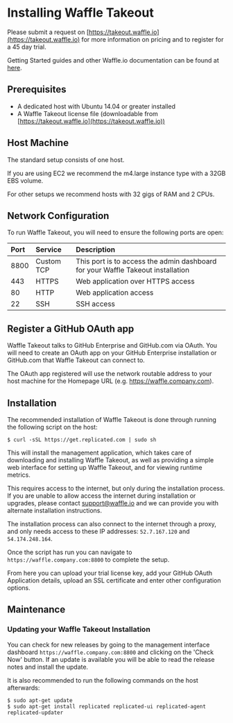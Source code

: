 # Installing Waffle Takeout

Please submit a request on [https://takeout.waffle.io](https://takeout.waffle.io) for more information on pricing and to register for a 45 day trial.

Getting Started guides and other Waffle.io documentation can be found at [here](https://github.com/waffleio/waffle.io/wiki).

## Prerequisites

* A dedicated host with Ubuntu 14.04 or greater installed
* A Waffle Takeout license file (downloadable from [https://takeout.waffle.io](https://takeout.waffle.io))

## Host Machine

The standard setup consists of one host.

If you are using EC2 we recommend the m4.large instance type with a 32GB EBS volume.

For other setups we recommend hosts with 32 gigs of RAM and 2 CPUs.

## Network Configuration

To run Waffle Takeout, you will need to ensure the following ports are open:

| Port          | Service       | Description                                                                      |
| :------------ |:--------------| :--------------------------------------------------------------------------------|
| 8800          | Custom TCP    | This port is to access the admin dashboard for your Waffle Takeout installation  |
| 443           | HTTPS         | Web application over HTTPS access                                                |
| 80            | HTTP          | Web application access                                                           |
| 22            | SSH           | SSH access                                                                       |

## Register a GitHub OAuth app

Waffle Takeout talks to GitHub Enterprise and GitHub.com via OAuth. You will need to create an OAuth app on your GitHub Enterprise installation or GitHub.com that Waffle Takeout can connect to.

The OAuth app registered will use the network routable address to your host machine for the Homepage URL (e.g. https://waffle.company.com).

## Installation

The recommended installation of Waffle Takeout is done through running the following script on the host:

 ```curl
$ curl -sSL https://get.replicated.com | sudo sh
 ```

 This will install the management application, which takes care of downloading and installing Waffle Takeout, as well as providing a simple web interface for setting up Waffle Takeout, and for viewing runtime metrics.

 This requires access to the internet, but only during the installation process. If you are unable to allow access the internet during installation or upgrades, please contact [support@waffle.io](mailto:support@waffle.io) and we can provide you with alternate installation instructions.

 The installation process can also connect to the internet through a proxy, and only needs access to these IP addresses: `52.7.167.120` and `54.174.248.164`.

 Once the script has run you can navigate to `https://waffle.company.com:8800` to complete the setup.

 From here you can upload your trial license key, add your GitHub OAuth Application details, upload an SSL certificate and enter other configuration options.

## Maintenance

### Updating your Waffle Takeout Installation

You can check for new releases by going to the management interface dashboard `https://waffle.company.com:8800` and clicking on the 'Check Now' button. If an update is available you will be able to read the release notes and install the update.

It is also recommended to run the following commands on the host afterwards:

```curl
$ sudo apt-get update
$ sudo apt-get install replicated replicated-ui replicated-agent replicated-updater
```
